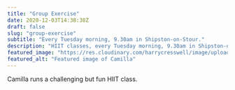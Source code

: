 ```yaml
---
title: "Group Exercise"
date: 2020-12-03T14:38:38Z
draft: false
slug: "group-exercise"
subtitle: "Every Tuesday morning, 9.30am in Shipston-on-Stour."
description: "HIIT classes, every Tuesday morning, 9.30am in Shipston-on-Stour."
featured_image: "https://res.cloudinary.com/harrycresswell/image/upload/v1607006817/camilla-cresswell-fitness-personal-training.jpg"
featured_alt: "Featured image of Camilla"
---
```


Camilla runs a challenging but fun HIIT class.
